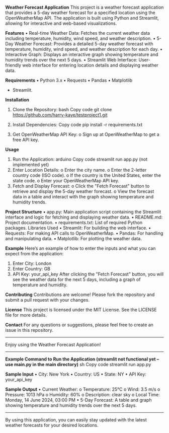 **Weather Forecast Application**
This project is a weather forecast application that provides a 5-day weather forecast for a specified location using the OpenWeatherMap API. The application is built using Python and Streamlit, allowing for interactive and web-based visualizations. 

**Features**
•	Real-time Weather Data: Fetches the current weather data including temperature, humidity, wind speed, and weather description.
•	5-Day Weather Forecast: Provides a detailed 5-day weather forecast with temperature, humidity, wind speed, and weather description for each day.
•	Interactive Graph: Displays an interactive graph showing temperature and humidity trends over the next 5 days.
•	Streamlit Web Interface: User-friendly web interface for entering location details and displaying weather data. 

**Requirements**
•	Python 3.x
•	Requests
•	Pandas
•	Matplotlib
* Streamlit. 

**Installation**
1.	Clone the Repository:
bash
Copy code
git clone https://github.com/harry-kaye/testproject1.git

2.	Install Dependencies:
Copy code
pip install -r requirements.txt
3.	Get OpenWeatherMap API Key:
o	Sign up at OpenWeatherMap to get a free API key.

**Usage**
1.	Run the Application:
  arduino
  Copy code
  streamlit run app.py (not implemented yet)
2.	Enter Location Details:
o	Enter the city name.
o	Enter the 2-letter country code (ISO code).
o	If the country is the United States, enter the state code.
o	Enter your OpenWeatherMap API key.
3.	Fetch and Display Forecast:
o	Click the "Fetch Forecast" button to retrieve and display the 5-day weather forecast.
o	View the forecast data in a table and interact with the graph showing temperature and humidity trends.

**Project Structure**
•	app.py: Main application script containing the Streamlit interface and logic for fetching and displaying weather data.
•	README.md: Project documentation.
•	requirements.txt: List of required Python packages.
Libraries Used
•	Streamlit: For building the web interface.
•	Requests: For making API calls to OpenWeatherMap.
•	Pandas: For handling and manipulating data.
•	Matplotlib: For plotting the weather data.

**Example**
Here’s an example of how to enter the inputs and what you can expect from the application:
1.	Enter City: London
2.	Enter Country: GB
3.	API Key: your_api_key
After clicking the "Fetch Forecast" button, you will see the weather data for the next 5 days, including a graph of temperature and humidity.

**Contributing**
Contributions are welcome! Please fork the repository and submit a pull request with your changes.

**License**
This project is licensed under the MIT License. See the LICENSE file for more details.

**Contact**
For any questions or suggestions, please feel free to create an issue in this repository.
________________________________________
Enjoy using the Weather Forecast Application!
________________________________________

**Example Command to Run the Application (streamlit not functional yet – use main.py in the main directory)**
sh
Copy code
streamlit run app.py

**Sample Input**
•	City: New York
•	Country: US
•	State: NY
•	API Key: your_api_key

**Sample Output**
•	Current Weather:
o	Temperature: 25°C
o	Wind: 3.5 m/s
o	Pressure: 1013 hPa
o	Humidity: 60%
o	Description: clear sky
o	Local Time: Monday, 14 June 2024, 03:00 PM
•	5-Day Forecast: A table and graph showing temperature and humidity trends over the next 5 days.
________________________________________
By using this application, you can easily stay updated with the latest weather forecasts for your desired locations. 
